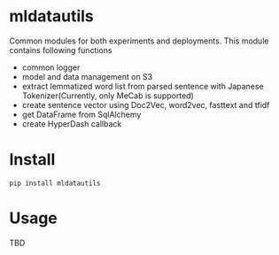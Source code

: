 # mldatautils

Common modules for both experiments and deployments.
This module contains following functions

* common logger
* model and data management on S3
* extract lemmatized word list from parsed sentence with Japanese Tokenizer(Currently, only MeCab is supported)
* create sentence vector using Doc2Vec, word2vec, fasttext and tfidf
* get DataFrame from SqlAlchemy
* create HyperDash callback

# Install

```
pip install mldatautils
```

# Usage
TBD

